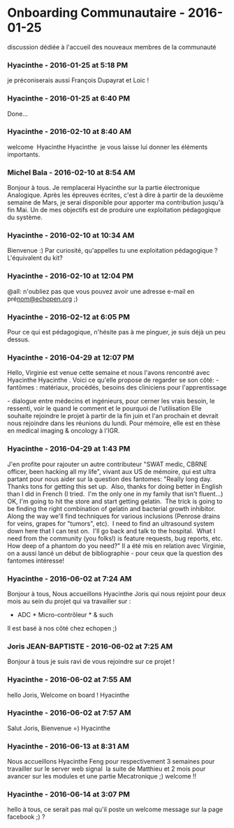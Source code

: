 # Onboarding Communautaire  - 2016-01-25

discussion dédiée à l'accueil des nouveaux membres de la communauté

### **Hyacinthe** - 2016-01-25 at 5:18 PM

je préconiserais aussi François Dupayrat et Loic !

### **Hyacinthe** - 2016-01-25 at 6:40 PM

Done...

### **Hyacinthe** - 2016-02-10 at 8:40 AM

welcome  Hyacinthe Hyacinthe  je vous laisse lui donner les éléments importants.

### **Michel Bala** - 2016-02-10 at 8:54 AM

Bonjour à tous.   Je remplacerai Hyacinthe sur la partie électronique Analogique.  Après les épreuves écrites, c'est à dire à partir de la deuxième semaine de Mars, je serai disponible pour apporter ma contribution jusqu'à fin Mai.  Un de mes objectifs est de produire une exploitation pédagogique du système.

### **Hyacinthe** - 2016-02-10 at 10:34 AM

Bienvenue :)  Par curiosité, qu'appelles tu une exploitation pédagogique ? L'équivalent du kit?

### **Hyacinthe** - 2016-02-10 at 12:04 PM

@all: n'oubliez pas que vous pouvez avoir une adresse e-mail en pré[nom@echopen.org](mailto:nom@echopen.org) ;)

### **Hyacinthe** - 2016-02-12 at 6:05 PM

Pour ce qui est pédagogique, n'hésite pas à me pinguer, je suis déjà un peu dessus.

### **Hyacinthe** - 2016-04-29 at 12:07 PM

Hello,   Virginie est venue cette semaine et nous l'avons rencontré avec Hyacinthe Hyacinthe . Voici ce qu'elle propose de regarder se son côté:   \- fantômes : matériaux, procédés, besoins des cliniciens pour l'apprentissage

\- dialogue entre médecins et ingénieurs, pour cerner les vrais besoin, le ressenti, voir le quand le comment et le pourquoi de l'utilisation   Elle souhaite rejoindre le projet à partir de la fin juin et l'an prochain et devrait nous rejoindre dans les réunions du lundi.   Pour mémoire, elle est en thèse en medical imaging &amp; oncology à l'IGR.

### **Hyacinthe** - 2016-04-29 at 1:43 PM

J'en profite pour rajouter un autre contributeur "SWAT medic, CBRNE officer, been hacking all my life", vivant aux US de mémoire, qui est ultra partant pour nous aider sur la question des fantomes:   "Really long day.  Thanks tons for getting this set up.  Also, thanks for doing better in English than I did in French (I tried.  I'm the only one in my family that isn't fluent...)  OK, I'm going to hit the store and start getting gelatin.  The trick is going to be finding the right combination of gelatin and bacterial growth inhibitor. Along the way we'll find techniques for various inclusions (Penrose drains for veins, grapes for "tumors", etc).  I need to find an ultrasound system down here that I can test on.  I'll go back and talk to the hospital.  What I need from the community (you folks!) is feature requests, bug reports, etc.  How deep of a phantom do you need?"   Il a été mis en relation avec Virginie, on a aussi lancé un début de bibliographie - pour ceux que la question des fantomes intéresse!

### **Hyacinthe** - 2016-06-02 at 7:24 AM

Bonjour à tous,   Nous accueillons Hyacinthe Joris qui nous rejoint pour deux mois au sein du projet qui va travailler sur :

 * ADC  * Micro-contrôleur  * &amp; such

  Il est basé à nos côté chez echopen ;)

### **Joris JEAN-BAPTISTE** - 2016-06-02 at 7:25 AM

Bonjour à tous je suis ravi de vous rejoindre sur ce projet !

### **Hyacinthe** - 2016-06-02 at 7:55 AM

hello Joris,   Welcome on board !   Hyacinthe

### **Hyacinthe** - 2016-06-02 at 7:57 AM

Salut Joris,   Bienvenue =)   Hyacinthe

### **Hyacinthe** - 2016-06-13 at 8:31 AM

Nous accueillons Hyacinthe Feng pour respectivement 3 semaines pour travailler sur le server web signal  la suite de Matthieu et 2 mois pour avancer sur les modules et une partie Mecatronique ;) welcome !!

### **Hyacinthe** - 2016-06-14 at 3:07 PM

hello à tous, ce serait pas mal qu'il poste un welcome message sur la page facebook ;) ?

